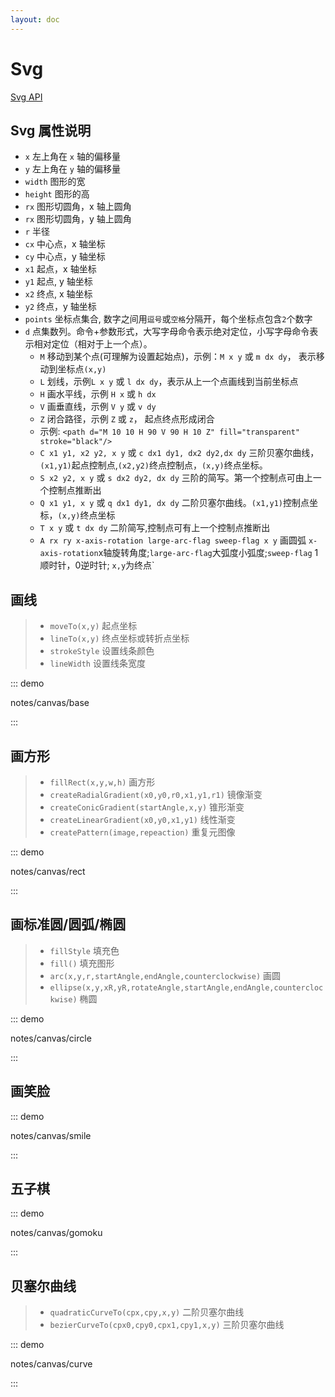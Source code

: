 ```yaml
---
layout: doc
---
```


# Svg
[Svg API](https://www.runoob.com/svg/svg-tutorial.html)


## Svg 属性说明
- `x` 左上角在 `x` 轴的偏移量
- `y` 左上角在 `y` 轴的偏移量
- `width` 图形的宽
- `height` 图形的高
- `rx` 图形切圆角，x 轴上圆角
- `rx` 图形切圆角，y 轴上圆角
- `r` 半径
- `cx` 中心点，x 轴坐标
- `cy` 中心点，y 轴坐标
- `x1` 起点，x 轴坐标
- `y1` 起点, y 轴坐标
- `x2` 终点, x 轴坐标
- `y2` 终点，y 轴坐标
- `points` 坐标点集合, 数字之间用`逗号`或`空格`分隔开，每个坐标点包含`2`个数字
- `d` 点集数列。命令+参数形式，大写字母命令表示绝对定位，小写字母命令表示相对定位（相对于上一个点）。
  - `M` 移动到某个点(可理解为设置起始点)，示例：`M x y` 或 `m dx dy`， 表示移动到坐标点`(x,y)`
  - `L` 划线，示例`L x y` 或 `l dx dy`，表示从上一个点画线到当前坐标点
  - `H` 画水平线，示例 `H x` 或 `h dx`
  - `V` 画垂直线，示例 `V y` 或 `v dy`
  - `Z` 闭合路径，示例 `Z` 或 `z`， 起点终点形成闭合
  - 示例: `<path d="M 10 10 H 90 V 90 H 10 Z" fill="transparent" stroke="black"/>`
  - `C x1 y1, x2 y2, x y` 或 `c dx1 dy1, dx2 dy2,dx dy` 三阶贝塞尔曲线，`(x1,y1)`起点控制点,`(x2,y2)`终点控制点，`(x,y)`终点坐标。
  - `S x2 y2, x y` 或 `s dx2 dy2, dx dy` 三阶的简写。第一个控制点可由上一个控制点推断出
  - `Q x1 y1, x y` 或 `q dx1 dy1, dx dy` 二阶贝塞尔曲线。`(x1,y1)`控制点坐标，`(x,y)`终点坐标
  - `T x y` 或 `t dx dy` 二阶简写,控制点可有上一个控制点推断出
  - `A rx ry x-axis-rotation large-arc-flag sweep-flag x y` 画圆弧 `x-axis-rotation`x轴旋转角度;`large-arc-flag`大弧度小弧度;`sweep-flag` 1顺时针，0逆时针; `x,y`为终点`




## 画线
> - `moveTo(x,y)` 起点坐标
> - `lineTo(x,y)` 终点坐标或转折点坐标
> - `strokeStyle` 设置线条颜色
> - `lineWidth`   设置线条宽度

::: demo

notes/canvas/base

:::

## 画方形
> - `fillRect(x,y,w,h)` 画方形
> - `createRadialGradient(x0,y0,r0,x1,y1,r1)` 镜像渐变
> - `createConicGradient(startAngle,x,y)` 锥形渐变
> - `createLinearGradient(x0,y0,x1,y1)` 线性渐变
> - `createPattern(image,repeaction)` 重复元图像

::: demo

notes/canvas/rect

:::

## 画标准圆/圆弧/椭圆
> - `fillStyle` 填充色
> - `fill()` 填充图形
> - `arc(x,y,r,startAngle,endAngle,counterclockwise)` 画圆
> - `ellipse(x,y,xR,yR,rotateAngle,startAngle,endAngle,counterclockwise)` 椭圆

::: demo

notes/canvas/circle

:::

## 画笑脸

::: demo

notes/canvas/smile

:::

## 五子棋

::: demo

notes/canvas/gomoku

:::

## 贝塞尔曲线
> - `quadraticCurveTo(cpx,cpy,x,y)` 二阶贝塞尔曲线
> - `bezierCurveTo(cpx0,cpy0,cpx1,cpy1,x,y)` 三阶贝塞尔曲线

::: demo

notes/canvas/curve

:::



